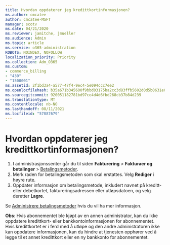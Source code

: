 ```yaml
---
title: Hvordan oppdaterer jeg kredittkortinformasjonen?
ms.author: cmcatee
author: cmcatee-MSFT
manager: scotv
ms.date: 04/21/2020
ms.reviewer: jamitche, jmueller
ms.audience: Admin
ms.topic: article
ms.service: o365-administration
ROBOTS: NOINDEX, NOFOLLOW
localization_priority: Priority
ms.collection: Adm_O365
ms.custom:
- commerce_billing
- "430"
- "1500001"
ms.assetid: 2f1bd3a4-a577-47f4-9ec4-5e094ccc7ee2
ms.openlocfilehash: b35a671b345600f9bbd03175ba2cc3d83ffb5602d0d5b0631e0a9c6bca09db50
ms.sourcegitcommit: 920051182781bd97ce4d4d6fbd268cb37b84d239
ms.translationtype: MT
ms.contentlocale: nb-NO
ms.lasthandoff: 08/11/2021
ms.locfileid: "57887679"
---
```

# <a name="how-do-i-update-my-credit-card-information"></a>Hvordan oppdaterer jeg kredittkortinformasjonen?

1. I administrasjonssenter går du til siden **Fakturering** > **Fakturaer og betalinger** > [Betalingsmetoder](https://go.microsoft.com/fwlink/p/?linkid=2018806).
2. Merk raden for betalingsmetoden som skal erstattes. Velg **Rediger** i høyre rute.
3. Oppdater informasjon om betalingsmetode, inkludert navnet på kreditt- eller debetkortet, faktureringsadressen eller utløpsdatoen, og velg deretter **Lagre**.

Se [Administrere betalingsmetoder](https://docs.microsoft.com/microsoft-365/commerce/billing-and-payments/manage-payment-methods) hvis du vil ha mer informasjon. 

**Obs**: Hvis abonnementet ble kjøpt av en annen administrator, kan du ikke oppdatere kredittkort- eller bankkontoinformasjonen for abonnementet. Hvis kredittkortet er i ferd med å utløpe og den andre administratoren ikke kan oppdatere informasjonen, kan du hindre at tjenesten opphører ved å legge til et annet kredittkort eller en ny bankkonto for abonnementet.